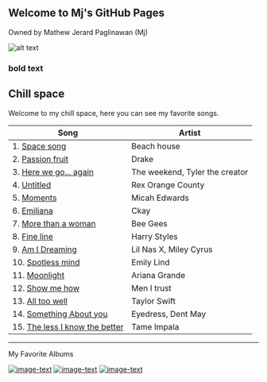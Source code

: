 ## Welcome to Mj's GitHub Pages
Owned by Mathew Jerard Paglinawan (Mj)

![alt text](https://media.giphy.com/media/YwRhMm0TONQdYGeMTS/giphy.gif) 

### **bold text**
Chill space
---------------------------------------

Welcome to my chill space, here you can see my favorite songs.

| Song | Artist |
| ----------- | ----------- |
|1. [Space song](https://open.spotify.com/track/7H0ya83CMmgFcOhw0UB6ow?si=400831fcf2c24d6e) | Beach house|
|2. [Passion fruit](https://open.spotify.com/track/5mCPDVBb16L4XQwDdbRUpz?si=3068eef69ed349d2) | Drake |
|3. [Here we go... again](https://open.spotify.com/track/1NhjYYcYTRywc0di98xHxf?si=82580b8923d74ecd) | The weekend, Tyler the creator |
|4. [Untitled](https://open.spotify.com/track/3PbV3ocgAp3Xn0omGFC0cG?si=5aedea95d2e345b3) | Rex Orange County |
|5. [Moments](https://open.spotify.com/track/1g6aK9HzKkbbQ2RpqtUyvL?si=cbebd6b07a05492d) | Micah Edwards |
|6. [Emiliana](https://open.spotify.com/track/0vNY7uNEG8El6doRdP21D5?si=947c6ca6ef91458b) | Ckay |
|7. [More than a woman](https://open.spotify.com/track/2cX2coZS1PYBfPs8wgbdWE?si=95d2c722c44d400b) | Bee Gees|
|8. [Fine line](https://open.spotify.com/track/6VzcQuzTNTMFnJ6rBSaLH9?si=784bdaf3b1594f36) | Harry Styles|
|9. [Am I Dreaming](https://open.spotify.com/track/6isTQfKXhNO3EyJd9mSxx8?si=3eea2a6860894210) | Lil Nas X, Miley Cyrus|
|10. [Spotless mind](https://open.spotify.com/track/40oLHUxXfd6mWRZcXzfV1U?si=b190a3d48dd0408a) | Emily Lind|
|11. [Moonlight](https://open.spotify.com/track/5A7CwBNDUhvLWuSU5oJEh3?si=52874810452f4b81) | Ariana Grande|
|12. [Show me how](https://open.spotify.com/track/6A46jG17UumVQLqodsFxuV?si=98db8ee7649d4972) | Men I trust|
|13. [All too well](https://open.spotify.com/track/5enxwA8aAbwZbf5qCHORXi?si=91014ff4c7364df5) | Taylor Swift|
|14. [Something About you](https://open.spotify.com/track/6RiiSy9GzSwiyDEJDiMuKe?si=0214ccaeeeda4858) | Eyedress, Dent May|
|15. [The less I know the better](https://open.spotify.com/track/6K4t31amVTZDgR3sKmwUJJ?si=41f673f398b74d39) |Tame Impala|

---------------------------------------

My Favorite Albums

[![image-text](https://upload.wikimedia.org/wikipedia/en/b/b1/Harry_Styles_-_Fine_Line.png)](https://open.spotify.com/album/7xV2TzoaVc0ycW7fwBwAml?si=cW9l4AEeQZaQnT_0S0bGgA)   [![image-text](https://upload.wikimedia.org/wikipedia/en/b/bf/Lil_Nas_X_-_Montero.png)](https://open.spotify.com/album/6pOiDiuDQqrmo5DbG0ZubR?si=gxa2VVQ5RfSAM2jex3gkqw)   [![image-text](https://upload.wikimedia.org/wikipedia/en/e/eb/Bruno_Mars_-_Doo-Wops_%26_Hooligans.png)](https://open.spotify.com/album/1uyf3l2d4XYwiEqAb7t7fX?si=Lo2Cz-VDSMiI6wxighKM4gA)





